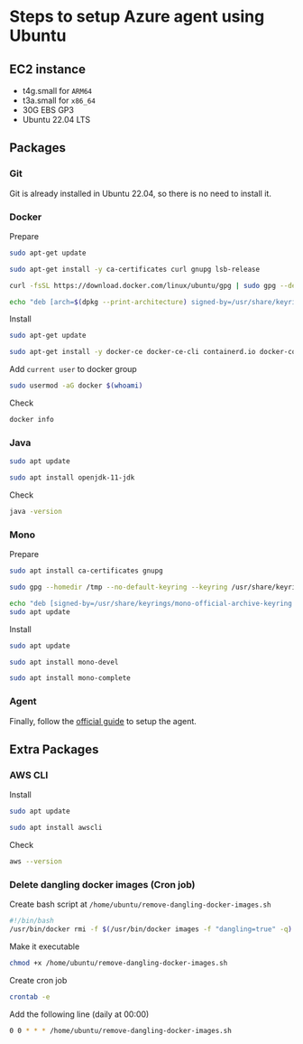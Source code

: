 # Steps to setup Azure agent using Ubuntu

## EC2 instance

- t4g.small for `ARM64`
- t3a.small for `x86_64`
- 30G EBS GP3
- Ubuntu 22.04 LTS

## Packages

### Git

Git is already installed in Ubuntu 22.04, so there is no need to install it.

### Docker

Prepare

```sh
sudo apt-get update

sudo apt-get install -y ca-certificates curl gnupg lsb-release

curl -fsSL https://download.docker.com/linux/ubuntu/gpg | sudo gpg --dearmor -o /usr/share/keyrings/docker-archive-keyring.gpg

echo "deb [arch=$(dpkg --print-architecture) signed-by=/usr/share/keyrings/docker-archive-keyring.gpg] https://download.docker.com/linux/ubuntu $(lsb_release -cs) stable" | sudo tee /etc/apt/sources.list.d/docker.list > /dev/null
```

Install

```sh
sudo apt-get update

sudo apt-get install -y docker-ce docker-ce-cli containerd.io docker-compose-plugin
```

Add `current user` to docker group

```sh
sudo usermod -aG docker $(whoami)
```

Check

```sh
docker info
```

### Java

```sh
sudo apt update

sudo apt install openjdk-11-jdk
```

Check

```sh
java -version
```

### Mono

Prepare

```sh
sudo apt install ca-certificates gnupg

sudo gpg --homedir /tmp --no-default-keyring --keyring /usr/share/keyrings/mono-official-archive-keyring.gpg --keyserver hkp://keyserver.ubuntu.com:80 --recv-keys 3FA7E0328081BFF6A14DA29AA6A19B38D3D831EF

echo "deb [signed-by=/usr/share/keyrings/mono-official-archive-keyring.gpg] https://download.mono-project.com/repo/ubuntu stable-focal main" | sudo tee /etc/apt/sources.list.d/mono-official-stable.list
sudo apt update
```

Install

```sh
sudo apt update

sudo apt install mono-devel

sudo apt install mono-complete
```

### Agent

Finally, follow the [official guide](https://learn.microsoft.com/en-us/azure/devops/pipelines/agents/v2-linux?view=azure-devops) to setup the agent.

## Extra Packages

### AWS CLI

Install

```sh
sudo apt update

sudo apt install awscli
```

Check

```sh
aws --version
```

### Delete dangling docker images (Cron job)

Create bash script at `/home/ubuntu/remove-dangling-docker-images.sh`

```sh
#!/bin/bash
/usr/bin/docker rmi -f $(/usr/bin/docker images -f "dangling=true" -q)
```

Make it executable

```sh
chmod +x /home/ubuntu/remove-dangling-docker-images.sh
```

Create cron job

```sh
crontab -e
```

Add the following line (daily at 00:00)

```sh
0 0 * * * /home/ubuntu/remove-dangling-docker-images.sh
```
